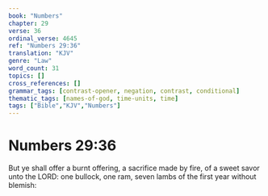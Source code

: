 ```yaml
---
book: "Numbers"
chapter: 29
verse: 36
ordinal_verse: 4645
ref: "Numbers 29:36"
translation: "KJV"
genre: "Law"
word_count: 31
topics: []
cross_references: []
grammar_tags: [contrast-opener, negation, contrast, conditional]
thematic_tags: [names-of-god, time-units, time]
tags: ["Bible","KJV","Numbers"]
---
```


# Numbers 29:36

But ye shall offer a burnt offering, a sacrifice made by fire, of a sweet savor unto the LORD: one bullock, one ram, seven lambs of the first year without blemish:

